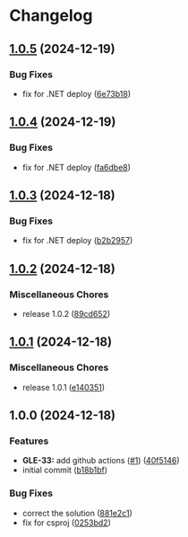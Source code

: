 # Changelog

## [1.0.5](https://github.com/grantoncz/azure-fx-gdrive-folder-check/compare/v1.0.4...v1.0.5) (2024-12-19)


### Bug Fixes

* fix for .NET deploy ([6e73b18](https://github.com/grantoncz/azure-fx-gdrive-folder-check/commit/6e73b18a5f49e10293b7a570900d65ca2ac0e570))

## [1.0.4](https://github.com/grantoncz/azure-fx-gdrive-folder-check/compare/v1.0.3...v1.0.4) (2024-12-19)


### Bug Fixes

* fix for .NET deploy ([fa6dbe8](https://github.com/grantoncz/azure-fx-gdrive-folder-check/commit/fa6dbe84c93579ba1690ffba59c27623034c86cc))

## [1.0.3](https://github.com/grantoncz/azure-fx-gdrive-folder-check/compare/v1.0.2...v1.0.3) (2024-12-18)


### Bug Fixes

* fix for .NET deploy ([b2b2957](https://github.com/grantoncz/azure-fx-gdrive-folder-check/commit/b2b29573d95a0234991e42f44cdc32539bc01e6c))

## [1.0.2](https://github.com/grantoncz/azure-fx-gdrive-folder-check/compare/v1.0.1...v1.0.2) (2024-12-18)


### Miscellaneous Chores

* release 1.0.2 ([89cd652](https://github.com/grantoncz/azure-fx-gdrive-folder-check/commit/89cd6527c55ad4021feb7dbbeeded8514e8eb033))

## [1.0.1](https://github.com/grantoncz/azure-fx-gdrive-folder-check/compare/v1.0.0...v1.0.1) (2024-12-18)


### Miscellaneous Chores

* release 1.0.1 ([e140351](https://github.com/grantoncz/azure-fx-gdrive-folder-check/commit/e1403510690fee3f255f938bbe715ed5e3289d96))

## 1.0.0 (2024-12-18)


### Features

* **GLE-33:** add github actions ([#1](https://github.com/grantoncz/azure-fx-gdrive-folder-check/issues/1)) ([40f5146](https://github.com/grantoncz/azure-fx-gdrive-folder-check/commit/40f5146ac932e8c69cb1cc388fb243e63b89da15))
* initial commit ([b18b1bf](https://github.com/grantoncz/azure-fx-gdrive-folder-check/commit/b18b1bf4da5e3aab03ff878fdc9c6520489dd5ea))


### Bug Fixes

* correct the solution ([881e2c1](https://github.com/grantoncz/azure-fx-gdrive-folder-check/commit/881e2c14f530f7a55a3bf3eac07edf6956978037))
* fix for csproj ([0253bd2](https://github.com/grantoncz/azure-fx-gdrive-folder-check/commit/0253bd269928bbfd728739f5d2d355e0fe708a5a))
